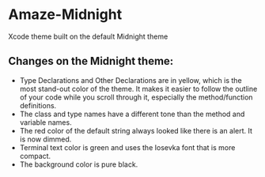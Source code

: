 # Amaze-Midnight
Xcode theme built on the default Midnight theme
## Changes on the Midnight theme:
* Type Declarations and Other Declarations are in yellow, which is the most stand-out color of the theme. It makes it easier to follow the outline of your code while you scroll through it, especially the method/function definitions.
* The class and type names have a different tone than the method and variable names.
* The red color of the default string always looked like there is an alert. It is now dimmed.
* Terminal text color is green and uses the Iosevka font that is more compact.
* The background color is pure black.
